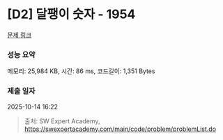 # [D2] 달팽이 숫자 - 1954 

[문제 링크](https://swexpertacademy.com/main/code/problem/problemDetail.do?contestProbId=AV5PobmqAPoDFAUq) 

### 성능 요약

메모리: 25,984 KB, 시간: 86 ms, 코드길이: 1,351 Bytes

### 제출 일자

2025-10-14 16:22



> 출처: SW Expert Academy, https://swexpertacademy.com/main/code/problem/problemList.do